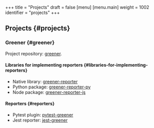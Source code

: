 +++
title = "Projects"
draft = false
[menu]
  [menu.main]
    weight = 1002
    identifier = "projects"
+++

## Projects {#projects}


### Greener {#greener}

Project repository: [greener](https://github.com/cephei8/greener).


#### Libraries for implementing reporters {#libraries-for-implementing-reporters}

-   Native library: [greener-reporter](https://github.com/cephei8/greener-reporter)
-   Python package: [greener-reporter-py](https://github.com/cephei8/greener-reporter-py)
-   Node package: [greener-reporter-js](https://github.com/cephei8/greener-reporter-js)


#### Reporters {#reporters}

-   Pytest plugin: [pytest-greener](https://github.com/cephei8/pytest-greener)
-   Jest reporter: [jest-greener](https://github.com/cephei8/jest-greener)
